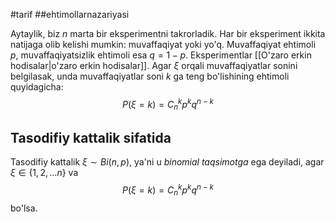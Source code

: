 #tarif 
##ehtimollarnazariyasi 

Aytaylik, biz $n$ marta bir eksperimentni takrorladik.
Har bir eksperiment ikkita natijaga olib kelishi mumkin: muvaffaqiyat yoki yo'q.
Muvaffaqiyat ehtimoli ${p}$, muvaffaqiyatsizlik ehtimoli esa ${q = 1 - p}$.
Eksperimentlar [[O'zaro erkin hodisalar|o'zaro erkin hodisalar]].
Agar ${\xi}$ orqali muvaffaqiyatlar sonini belgilasak, unda muvaffaqiyatlar soni ${k}$ ga teng
bo'lishining ehtimoli quyidagicha:
$$
P(\xi = k) = C_n^k p^k q^{n - k}
$$
## Tasodifiy kattalik sifatida

Tasodifiy kattalik ${\xi \sim Bi(n, p)}$, ya'ni u *binomial taqsimotga* ega deyiladi,
agar ${\xi \in \{1, 2, \ldots n\}}$ va
$$
P(\xi = k) = C_n^k p^k q^{n - k}
$$
bo'lsa.
